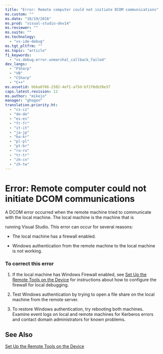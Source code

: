 ```yaml
---
title: "Error: Remote computer could not initiate DCOM communications"
ms.custom: ""
ms.date: "10/19/2016"
ms.prod: "visual-studio-dev14"
ms.reviewer: ""
ms.suite: ""
ms.technology: 
  - "vs-ide-debug"
ms.tgt_pltfrm: ""
ms.topic: "article"
f1_keywords: 
  - "vs.debug.error.unmarshal_callback_failed"
dev_langs: 
  - "FSharp"
  - "VB"
  - "CSharp"
  - "C++"
ms.assetid: bbba0766-2502-4ef1-a75d-bf1f0db39e37
caps.latest.revision: 12
ms.author: "mikejo"
manager: "ghogen"
translation.priority.ht: 
  - "cs-cz"
  - "de-de"
  - "es-es"
  - "fr-fr"
  - "it-it"
  - "ja-jp"
  - "ko-kr"
  - "pl-pl"
  - "pt-br"
  - "ru-ru"
  - "tr-tr"
  - "zh-cn"
  - "zh-tw"
---
```

# Error: Remote computer could not initiate DCOM communications
A DCOM error occurred when the remote machine tried to communicate with the local machine. The local machine is the machine that is  
  
 running Visual Studio. This error can occur for several reasons:  
  
-   The local machine has a firewall enabled.  
  
-   Windows authentication from the remote machine to the local machine is not working.  
  
### To correct this error  
  
1.  If the local machine has Windows Firewall enabled, see [Set Up the Remote Tools on the Device](../Topic/Set%20Up%20the%20Remote%20Tools%20on%20the%20Device.md) for instructions about how to configure the firewall for local debugging.  
  
2.  Test Windows authentication by trying to open a file share on the local machine from the remote server.  
  
3.  To restore Windows authentication, try rebooting both machines. Examine event logs on local and remote machines for Kerberos errors and contact domain administrators for known problems.  
  
## See Also  
 [Set Up the Remote Tools on the Device](../Topic/Set%20Up%20the%20Remote%20Tools%20on%20the%20Device.md)